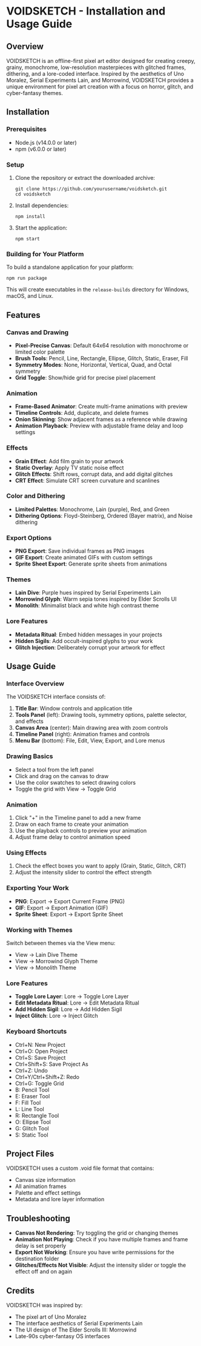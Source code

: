 # VOIDSKETCH - Installation and Usage Guide

## Overview

VOIDSKETCH is an offline-first pixel art editor designed for creating creepy, grainy, monochrome, low-resolution masterpieces with glitched frames, dithering, and a lore-coded interface. Inspired by the aesthetics of Uno Moralez, Serial Experiments Lain, and Morrowind, VOIDSKETCH provides a unique environment for pixel art creation with a focus on horror, glitch, and cyber-fantasy themes.

## Installation

### Prerequisites

- Node.js (v14.0.0 or later)
- npm (v6.0.0 or later)

### Setup

1. Clone the repository or extract the downloaded archive:

   ```
   git clone https://github.com/yourusername/voidsketch.git
   cd voidsketch
   ```

2. Install dependencies:

   ```
   npm install
   ```

3. Start the application:
   ```
   npm start
   ```

### Building for Your Platform

To build a standalone application for your platform:

```
npm run package
```

This will create executables in the `release-builds` directory for Windows, macOS, and Linux.

## Features

### Canvas and Drawing

- **Pixel-Precise Canvas**: Default 64x64 resolution with monochrome or limited color palette
- **Brush Tools**: Pencil, Line, Rectangle, Ellipse, Glitch, Static, Eraser, Fill
- **Symmetry Modes**: None, Horizontal, Vertical, Quad, and Octal symmetry
- **Grid Toggle**: Show/hide grid for precise pixel placement

### Animation

- **Frame-Based Animator**: Create multi-frame animations with preview
- **Timeline Controls**: Add, duplicate, and delete frames
- **Onion Skinning**: Show adjacent frames as a reference while drawing
- **Animation Playback**: Preview with adjustable frame delay and loop settings

### Effects

- **Grain Effect**: Add film grain to your artwork
- **Static Overlay**: Apply TV static noise effect
- **Glitch Effects**: Shift rows, corrupt data, and add digital glitches
- **CRT Effect**: Simulate CRT screen curvature and scanlines

### Color and Dithering

- **Limited Palettes**: Monochrome, Lain (purple), Red, and Green
- **Dithering Options**: Floyd-Steinberg, Ordered (Bayer matrix), and Noise dithering

### Export Options

- **PNG Export**: Save individual frames as PNG images
- **GIF Export**: Create animated GIFs with custom settings
- **Sprite Sheet Export**: Generate sprite sheets from animations

### Themes

- **Lain Dive**: Purple hues inspired by Serial Experiments Lain
- **Morrowind Glyph**: Warm sepia tones inspired by Elder Scrolls UI
- **Monolith**: Minimalist black and white high contrast theme

### Lore Features

- **Metadata Ritual**: Embed hidden messages in your projects
- **Hidden Sigils**: Add occult-inspired glyphs to your work
- **Glitch Injection**: Deliberately corrupt your artwork for effect

## Usage Guide

### Interface Overview

The VOIDSKETCH interface consists of:

1. **Title Bar**: Window controls and application title
2. **Tools Panel** (left): Drawing tools, symmetry options, palette selector, and effects
3. **Canvas Area** (center): Main drawing area with zoom controls
4. **Timeline Panel** (right): Animation frames and controls
5. **Menu Bar** (bottom): File, Edit, View, Export, and Lore menus

### Drawing Basics

- Select a tool from the left panel
- Click and drag on the canvas to draw
- Use the color swatches to select drawing colors
- Toggle the grid with View → Toggle Grid

### Animation

1. Click "+" in the Timeline panel to add a new frame
2. Draw on each frame to create your animation
3. Use the playback controls to preview your animation
4. Adjust frame delay to control animation speed

### Using Effects

1. Check the effect boxes you want to apply (Grain, Static, Glitch, CRT)
2. Adjust the intensity slider to control the effect strength

### Exporting Your Work

- **PNG**: Export → Export Current Frame (PNG)
- **GIF**: Export → Export Animation (GIF)
- **Sprite Sheet**: Export → Export Sprite Sheet

### Working with Themes

Switch between themes via the View menu:

- View → Lain Dive Theme
- View → Morrowind Glyph Theme
- View → Monolith Theme

### Lore Features

- **Toggle Lore Layer**: Lore → Toggle Lore Layer
- **Edit Metadata Ritual**: Lore → Edit Metadata Ritual
- **Add Hidden Sigil**: Lore → Add Hidden Sigil
- **Inject Glitch**: Lore → Inject Glitch

### Keyboard Shortcuts

- Ctrl+N: New Project
- Ctrl+O: Open Project
- Ctrl+S: Save Project
- Ctrl+Shift+S: Save Project As
- Ctrl+Z: Undo
- Ctrl+Y/Ctrl+Shift+Z: Redo
- Ctrl+G: Toggle Grid
- B: Pencil Tool
- E: Eraser Tool
- F: Fill Tool
- L: Line Tool
- R: Rectangle Tool
- O: Ellipse Tool
- G: Glitch Tool
- S: Static Tool

## Project Files

VOIDSKETCH uses a custom .void file format that contains:

- Canvas size information
- All animation frames
- Palette and effect settings
- Metadata and lore layer information

## Troubleshooting

- **Canvas Not Rendering**: Try toggling the grid or changing themes
- **Animation Not Playing**: Check if you have multiple frames and frame delay is set properly
- **Export Not Working**: Ensure you have write permissions for the destination folder
- **Glitches/Effects Not Visible**: Adjust the intensity slider or toggle the effect off and on again

## Credits

VOIDSKETCH was inspired by:

- The pixel art of Uno Moralez
- The interface aesthetics of Serial Experiments Lain
- The UI design of The Elder Scrolls III: Morrowind
- Late-90s cyber-fantasy OS interfaces
